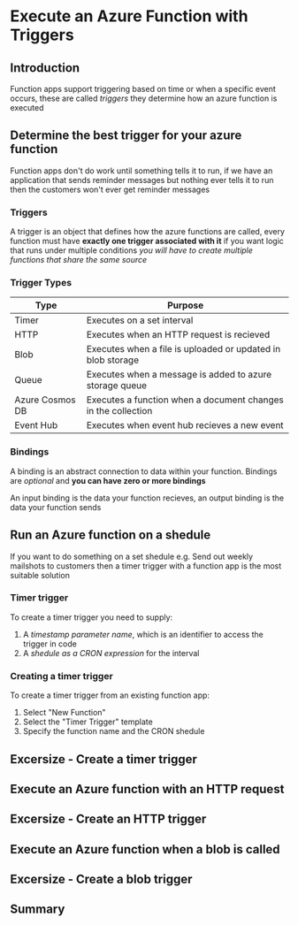# Execute an Azure Function with Triggers

## Introduction
Function apps support triggering based on time or when a specific event occurs, these are called *triggers* they determine how an azure function is executed

## Determine the best trigger for your azure function
Function apps don't do work until something tells it to run, if we have an application that sends reminder messages but nothing ever tells it to run then the customers won't ever get reminder messages

### Triggers
A trigger is an object that defines how the azure functions are called, every function must have **exactly one trigger associated with it** if you want logic that runs under multiple conditions *you will have to create multiple functions that share the same source*


### Trigger Types
| **Type**  | **Purpose**  |
|---|---|
| Timer  |  Executes on a set interval |
| HTTP  | Executes when an HTTP request is recieved  |
| Blob  | Executes when a file is uploaded or updated in blob storage  |
| Queue  | Executes when a message is added to azure storage queue  |
| Azure Cosmos DB  |  Executes a function when a document changes in the collection |
|  Event Hub | Executes when event hub recieves a new event  |

### Bindings
A binding is an abstract connection to data within your function. Bindings are *optional* and **you can have zero or more bindings**

An input binding is the data your function recieves, an output binding is the data your function sends

## Run an Azure function on a shedule
If you want to do something on a set shedule e.g. Send out weekly mailshots to customers then a timer trigger with a function app is the most suitable solution

### Timer trigger
To create a timer trigger you need to supply:
1. A *timestamp parameter name*, which is an identifier to access the trigger in code
2. A *shedule as a CRON expression* for the interval

### Creating a timer trigger
To create a timer trigger from an existing function app:
1. Select "New Function"
2. Select the "Timer Trigger" template
3. Specify the function name and the CRON shedule

## Excersize - Create a timer trigger

## Execute an Azure function with an HTTP request

## Excersize - Create an HTTP trigger

## Execute an Azure function when a blob is called

## Excersize - Create a blob trigger

## Summary